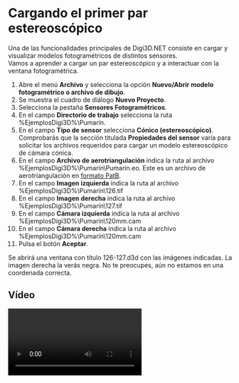 # Cargando el primer par estereoscópico

Una de las funcionalidades principales de Digi3D.NET consiste en cargar y visualizar modelos fotogramétricos de distintos sensores.  
Vamos a aprender a cargar un par estereoscópico y a interactuar con la ventana fotogramétrica.

1. Abre el menú **Archivo** y selecciona la opción **Nuevo/Abrir modelo fotogramétrico o archivo de dibujo**.
2. Se muestra el cuadro de diálogo **Nuevo Proyecto**.
3. Selecciona la pestaña **Sensores Fotogramétricos**.
4. En el campo **Directorio de trabajo** selecciona la ruta %EjemplosDigi3D%\Pumarín.
5. En el campo **Tipo de sensor** selecciona **Cónico \(estereoscópico\)**. Comprobarás que la sección titulada **Propiedades del sensor** varía para solicitar los archivos requeridos para cargar un modelo estereoscópico de cámara cónica.      
6. En el campo **Archivo de aerotriangulación** indica la ruta al archivo %EjemplosDigi3D%\Pumarín\Pumarín.eo. Este es un archivo de aerotriangulación en [formato PatB](cargando-primer-modelo-estereoscopico.md).
7. En el campo **Imagen izquierda** indica la ruta al archivo %EjemplosDigi3D%\Pumarín\126.tif
8. En el campo **Imagen derecha** indica la ruta al archivo %EjemplosDigi3D%\Pumarín\127.tif
9. En el campo **Cámara izquierda** indica la ruta al archivo %EjemplosDigi3D%\Pumarín\120mm.cam
10. En el campo **Cámara derecha** indica la ruta al archivo %EjemplosDigi3D%\Pumarín\120mm.cam
11. Pulsa el botón **Aceptar**.

Se abrirá una ventana con título 126-127.d3d con las imágenes indicadas. La imagen derecha la verás negra. No te preocupes, aún no estamos en una coordenada correcta.

## Vídeo

<video controls><source src="https://digi21.blob.core.windows.net/videos-ayuda/Cargando%20el%20primer%20modelo%20fotogrametrico.mp4" caption="" type="video/mp4"></video>

